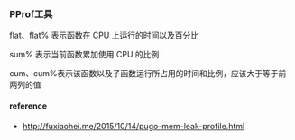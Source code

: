 ### PProf工具

flat、flat% 表示函数在 CPU 上运行的时间以及百分比

sum% 表示当前函数累加使用 CPU 的比例

cum、cum%表示该函数以及子函数运行所占用的时间和比例，应该大于等于前两列的值

  


#### reference 

* http://fuxiaohei.me/2015/10/14/pugo-mem-leak-profile.html




